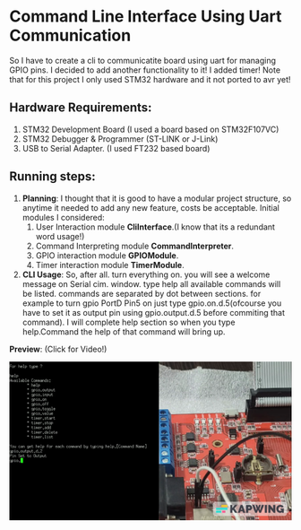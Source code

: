 # Command Line Interface Using Uart Communication
So I have to create a cli to communicatite board using uart for managing GPIO pins.
I decided to add another functionality to it! I added timer!
Note that for this project I only used STM32 hardware and it not ported to avr yet!

## Hardware Requirements:
1. STM32 Development Board (I used a board based on STM32F107VC)
2. STM32 Debugger & Programmer (ST-LINK or J-Link)
3. USB to Serial Adapter. (I used FT232 based board)

## Running steps:
1. **Planning**:
    I thought that it is good to have a modular project structure, so anytime it needed to add any new feature, costs be acceptable.
    Initial modules I considered:
    1. User Interaction module **CliInterface**.(I know that its a redundant word usage!)
    2. Command Interpreting module **CommandInterpreter**.
    3. GPIO interaction module **GPIOModule**.
    4. Timer interaction module **TimerModule**.
2. **CLI Usage**:
   So, after all. turn everything on. you will see a welcome message on Serial cim. window. type help all available commands will be listed.
   commands are separated by dot between sections. for example to turn gpio PortD Pin5 on just type gpio.on.d.5(ofcourse you have to set it as output pin using gpio.output.d.5 before commiting that command).
   I will complete help section so when you type help.Command the help of that command will bring up.

**Preview**: (Click for Video!)

[![](video.png)](video.mp4)
